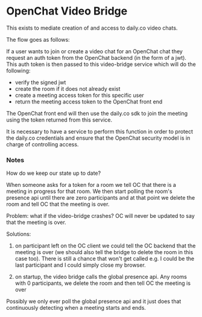 # OpenChat Video Bridge

This exists to mediate creation of and access to daily.co video chats.

The flow goes as follows:

If a user wants to join or create a video chat for an OpenChat chat they request
an auth token from the OpenChat backend (in the form of a jwt). This auth token
is then passed to this video-bridge service which will do the following:

- verify the signed jwt
- create the room if it does not already exist
- create a meeting access token for this specific user
- return the meeting access token to the OpenChat front end

The OpenChat front end will then use the daily.co sdk to join the meeting using the token
returned from this service.

It is necessary to have a service to perform this function in order to protect the daily.co
credentials and ensure that the OpenChat security model is in charge of controlling access.

### Notes

How do we keep our state up to date?

When someone asks for a token for a room we tell OC that there is a meeting in progress for that room. We then start polling the room's presence api until there are zero participants and at that
point we delete the room and tell OC that the meeting is over.

Problem: what if the video-bridge crashes? OC will never be updated to say that the meeting is over.

Solutions:

1. on participant left on the OC client we could tell the OC backend that the meeting is over (we should also tell the bridge to delete the room in this case too). There is still a chance that won't get called e.g. I could be the last participant and I could simply close my browser.

2. on startup, the video bridge calls the global presence api. Any rooms with 0 participants, we delete the room and then tell OC the meeting is over

Possibly we only ever poll the global presence api and it just does that continuously detecting when a meeting starts and ends.
